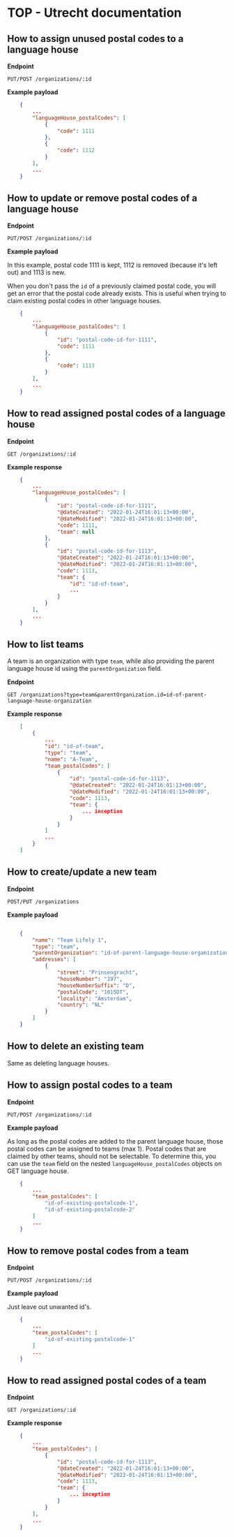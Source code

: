 # TOP - Utrecht documentation

## How to assign unused postal codes to a language house

**Endpoint**

    PUT/POST /organizations/:id

**Example payload**

```json
    {
        ...
        "languageHouse_postalCodes": [
            {
                "code": 1111
            },
            {
                "code": 1112
            }
        ],
        ...
    }
```

## How to update or remove postal codes of a language house

**Endpoint**

    PUT/POST /organizations/:id

**Example payload**

In this example, postal code 1111 is kept, 1112 is removed (because it's left out) and 1113 is new.

When you don't pass the `id` of a previously claimed postal code, you will get an error that the postal code already exists. This is useful when trying to claim existing postal codes in other language houses.

```json
    {
        ...
        "languageHouse_postalCodes": [
            {
                "id": "postal-code-id-for-1111",
                "code": 1111
            },
            {
                "code": 1113
            }
        ],
        ...
    }
```

## How to read assigned postal codes of a language house

**Endpoint**

    GET /organizations/:id

**Example response**

```json
    {
        ...
        "languageHouse_postalCodes": [
            {
                "id": "postal-code-id-for-1111",
                "@dateCreated": "2022-01-24T16:01:13+00:00",
                "@dateModified": "2022-01-24T16:01:13+00:00",
                "code": 1111,
                "team": null
            },
            {
                "id": "postal-code-id-for-1113",
                "@dateCreated": "2022-01-24T16:01:13+00:00",
                "@dateModified": "2022-01-24T16:01:13+00:00",
                "code": 1113,
                "team": {
                    "id": "id-of-team",
                    ...
                }
            }
        ],
        ...
    }
```

## How to list teams

A team is an organization with type `team`, while also providing the parent language house id using the `parentOrganization` field.

**Endpoint**

    GET /organizations?type=team&parentOrganization.id=id-of-parent-language-house-organization

**Example response**

```json
    [
        {
            ...
            "id": "id-of-team",
            "type": "team",
            "name": "A-Team",
            "team_postalCodes": [
                {
                    "id": "postal-code-id-for-1113",
                    "@dateCreated": "2022-01-24T16:01:13+00:00",
                    "@dateModified": "2022-01-24T16:01:13+00:00",
                    "code": 1113,
                    "team": {
                        ... inception
                    }
                }
            ]
            ...
        }
    ]
```


## How to create/update a new team

**Endpoint**

    POST/PUT /organizations

**Example payload**

```json

    {
        "name": "Team Lifely 1",
        "type": "team",
        "parentOrganization": "id-of-parent-language-house-organization",
        "addresses": [
            {
                "street": "Prinsengracht",
                "houseNumber": "197",
                "houseNumberSuffix": "D",
                "postalCode": "1015DT",
                "locality": "Amsterdam",
                "country": "NL"
            }
        ]
    }

```

## How to delete an existing team

Same as deleting language houses.


## How to assign postal codes to a team

**Endpoint**

    PUT/POST /organizations/:id

**Example payload**

As long as the postal codes are added to the parent language house, those postal codes can be assigned to teams (max 1).
Postal codes that are claimed by other teams, should not be selectable. To determine this, you can use the `team` field on the nested `languageHouse_postalCodes` objects on GET language house.

```json
    {
        ...
        "team_postalCodes": [
            "id-of-existing-postalcode-1",
            "id-of-existing-postalcode-2"
        ]
        ...
    }
```

## How to remove postal codes from a team

**Endpoint**

    PUT/POST /organizations/:id

**Example payload**

Just leave out unwanted id's.

```json
    {
        ...
        "team_postalCodes": [
            "id-of-existing-postalcode-1"
        ]
        ...
    }
```

## How to read assigned postal codes of a team

**Endpoint**

    GET /organizations/:id

**Example response**

```json
    {
        ...
        "team_postalCodes": [
            {
                "id": "postal-code-id-for-1113",
                "@dateCreated": "2022-01-24T16:01:13+00:00",
                "@dateModified": "2022-01-24T16:01:13+00:00",
                "code": 1113,
                "team": {
                    ... inception
                }
            }
        ],
        ...
    }
```
